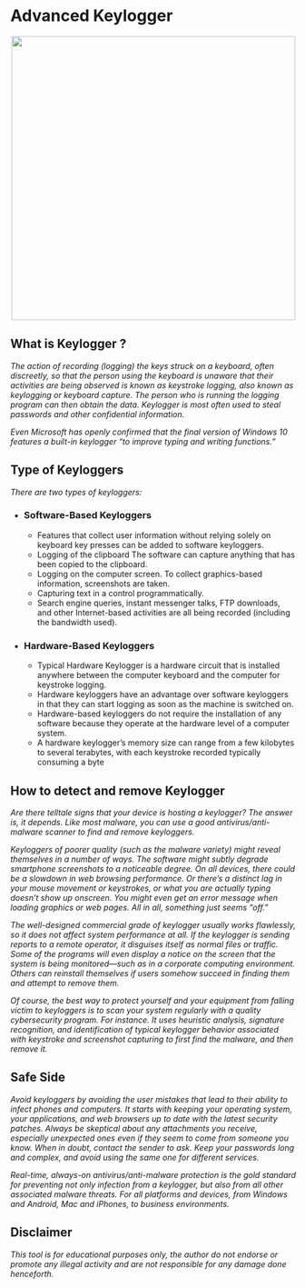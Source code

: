 # Advanced Keylogger

<p align="center">
  <img src="https://cdn.discordapp.com/attachments/787260295860191254/1005556601823952946/logo.png" width=500/>
</p>

## What is Keylogger ?

_The action of recording (logging) the keys struck on a keyboard, often discreetly, so that the person using the keyboard is unaware that their activities are being observed is known as keystroke logging, also known as keylogging or keyboard capture. The person who is running the logging program can then obtain the data. Keylogger is most often used to steal passwords and other confidential information._

_Even Microsoft has openly confirmed that the final version of Windows 10 features a built-in keylogger “to improve typing and writing functions.”_

## Type of Keyloggers
*There are two types of keyloggers:*

* ### Software-Based Keyloggers
  * Features that collect user information without relying solely on keyboard key presses can be added to software keyloggers.
  * Logging of the clipboard The software can capture anything that has been copied to the clipboard.
  * Logging on the computer screen. To collect graphics-based information, screenshots are taken.
  * Capturing text in a control programmatically.
  * Search engine queries, instant messenger talks, FTP downloads, and other Internet-based activities are all being recorded (including the bandwidth used).

* ### Hardware-Based Keyloggers
  * Typical Hardware Keylogger is a hardware circuit that is installed anywhere between the computer keyboard and the computer for keystroke logging.
  * Hardware keyloggers have an advantage over software keyloggers in that they can start logging as soon as the machine is switched on.
  * Hardware-based keyloggers do not require the installation of any software because they operate at the hardware level of a computer system.
  * A hardware keylogger’s memory size can range from a few kilobytes to several terabytes, with each keystroke recorded typically consuming a byte

## How to detect and remove Keylogger
_Are there telltale signs that your device is hosting a keylogger? The answer is, it depends. Like most malware, you can use a good antivirus/anti-malware scanner to find and remove keyloggers._

_Keyloggers of poorer quality (such as the malware variety) might reveal themselves in a number of ways. The software might subtly degrade smartphone screenshots to a noticeable degree. On all devices, there could be a slowdown in web browsing performance. Or there’s a distinct lag in your mouse movement or keystrokes, or what you are actually typing doesn’t show up onscreen. You might even get an error message when loading graphics or web pages. All in all, something just seems “off.”_

_The well-designed commercial grade of keylogger usually works flawlessly, so it does not affect system performance at all. If the keylogger is sending reports to a remote operator, it disguises itself as normal files or traffic. Some of the programs will even display a notice on the screen that the system is being monitored—such as in a corporate computing environment. Others can reinstall themselves if users somehow succeed in finding them and attempt to remove them._

_Of course, the best way to protect yourself and your equipment from falling victim to keyloggers is to scan your system regularly with a quality cybersecurity program. For instance. It uses heuristic analysis, signature recognition, and identification of typical keylogger behavior associated with keystroke and screenshot capturing to first find the malware, and then remove it._

## Safe Side
_Avoid keyloggers by avoiding the user mistakes that lead to their ability to infect phones and computers. It starts with keeping your operating system, your applications, and web browsers up to date with the latest security patches. Always be skeptical about any attachments you receive, especially unexpected ones even if they seem to come from someone you know. When in doubt, contact the sender to ask. Keep your passwords long and complex, and avoid using the same one for different services._

_Real-time, always-on antivirus/anti-malware protection is the gold standard for preventing not only infection from a keylogger, but also from all other associated malware threats. For all platforms and devices, from Windows and Android, Mac and iPhones, to business environments._

## Disclaimer
_This tool is for educational purposes only, the author do not endorse or promote any illegal activity and are not responsible for any damage done henceforth._

